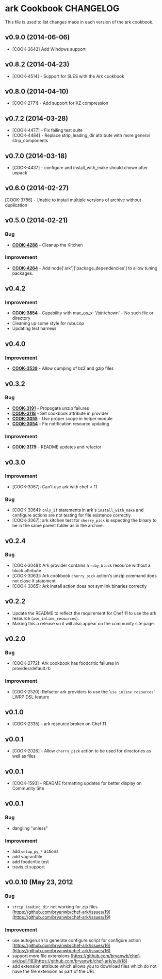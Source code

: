 # ark Cookbook CHANGELOG
This file is used to list changes made in each version of the ark cookbook.

## v0.9.0 (2014-06-06)
- [COOK-3642] Add Windows support

## v0.8.2 (2014-04-23)
- [COOK-4514] - Support for SLES with the Ark cookbook

## v0.8.0 (2014-04-10)
- [COOK-2771] - Add support for XZ compression

## v0.7.2 (2014-03-28)
- [COOK-4477] - Fix failing test suite
- [COOK-4484] - Replace strip_leading_dir attribute with more general strip_components

## v0.7.0 (2014-03-18)
- [COOK-4437] - configure and install_with_make should chown after unpack

## v0.6.0 (2014-02-27)
[COOK-3786] - Unable to install multiple versions of archive without duplication

## v0.5.0 (2014-02-21)
### Bug
- **[COOK-4288](https://tickets.opscode.com/browse/COOK-4288)** - Cleanup the Kitchen

### Improvement
- **[COOK-4264](https://tickets.opscode.com/browse/COOK-4264)** - Add node['ark']['package_dependencies'] to allow tuning packages.

## v0.4.2
### Improvement
- **[COOK-3854](https://tickets.opscode.com/browse/COOK-3854)** - Capability with mac_os_x: '/bin/chown' - No such file or directory
- Cleaning up some style for rubucop
- Updating test harness

## v0.4.0
### Improvement
- **[COOK-3539](https://tickets.opscode.com/browse/COOK-3539)** - Allow dumping of bz2 and gzip files

## v0.3.2
### Bug
- **[COOK-3191](https://tickets.opscode.com/browse/COOK-3191)** - Propogate unzip failures
- **[COOK-3118](https://tickets.opscode.com/browse/COOK-3118)** - Set cookbook attribute in provider
- **[COOK-3055](https://tickets.opscode.com/browse/COOK-3055)** - Use proper scope in helper module
- **[COOK-3054](https://tickets.opscode.com/browse/COOK-3054)** - Fix notification resource updating

### Improvement
- **[COOK-3179](https://tickets.opscode.com/browse/COOK-3179)** - README updates and refactor

## v0.3.0
### Improvement
- [COOK-3087]: Can't use ark with chef < 11

### Bug
- [COOK-3064]: `only_if` statements in ark's `install_with_make` and configure actions are not testing for file existence correctly.
- [COOK-3067]: ark kitchen test for `cherry_pick` is expecting the binary to be in the same parent folder as in the archive.

## v0.2.4
### Bug
- [COOK-3048]: Ark provider contains a `ruby_block` resource without a block attribute
- [COOK-3063]: Ark cookbook `cherry_pick` action's unzip command does not close if statement
- [COOK-3065]: Ark install action does not symlink binaries correctly

## v0.2.2
- Update the README to reflect the requirement for Chef 11 to use the ark resource (`use_inline_resources`).
- Making this a release so it will also appear on the community site page.

## v0.2.0
### Bug
- [COOK-2772]: Ark cookbook has foodcritic failures in provides/default.rb

### Improvement
- [COOK-2520]: Refactor ark providers to use the '`use_inline_resources`' LWRP DSL feature

## v0.1.0
- [COOK-2335] - ark resource broken on Chef 11

## v0.0.1
- [COOK-2026] - Allow `cherry_pick` action to be used for directories as well as files

## v0.0.1
- [COOK-1593] - README formatting updates for better display on Community Site

## v0.0.1
### Bug
- dangling "unless"

### Improvement
- add `setup_py_*` actions
- add vagrantfile
- add foodcritic test
- travis.ci support

## v0.0.10 (May 23, 2012
### Bug
- `strip_leading_dir` not working for zip files [https://github.com/bryanwb/chef-ark/issues/19](https://github.com/bryanwb/chef-ark/issues/19)

### Improvement
- use autogen.sh to generate configure script for configure action [https://github.com/bryanwb/chef-ark/issues/16](https://github.com/bryanwb/chef-ark/issues/16)
- support more file extensions [https://github.com/bryanwb/chef-ark/pull/18](https://github.com/bryanwb/chef-ark/pull/18)
- add extension attribute which allows you to download files which do not have the file extension as part of the URL
